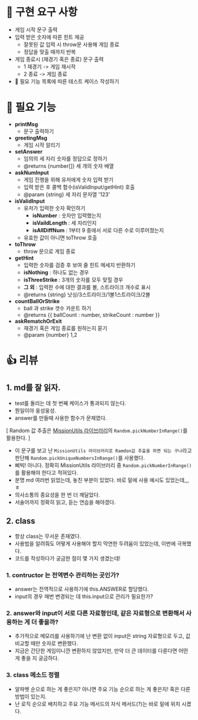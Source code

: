 # 🚀️ 구현 요구 사항

- 게임 시작 문구 출력
- 입력 받은 숫자에 따른 힌트 제공
  - 잘못된 값 입력 시 throw문 사용해 게임 종료
  - 정답을 맞출 때까지 반복
- 게임 종료시 (재경기 혹은 종료) 문구 출력
  - 1 재경기 -> 게임 재시작
  - 2 종료 -> 게임 종료
- 👀️ 필요 기능 목록에 따른 테스트 케이스 작성하기

# 👀️ 필요 기능

- **printMsg**
  - 문구 출력하기
- **greetingMsg**
  - 게임 시작 알리기
- **setAnswer**
  - 임의의 세 자리 숫자를 정답으로 정하기
  - @returns {number[]} 세 개의 숫자 배열
- **askNumInput**
  - 게임 진행을 위해 유저에게 숫자 입력 받기
  - 입력 받은 후 콜백 함수(isValidInput/getHint) 호출
  - @param {string} 세 자리 문자열 '123'
- **isValidInput**
  - 유저가 입력한 숫자 확인하기
    - **isNumber** : 숫자만 입력했는지
    - **isVaildLength** : 세 자리인지
    - **isAllDiffNum** : 1부터 9 중에서 서로 다른 수로 이루어졌는지
  - 유효한 값이 아니면 toThrow 호출
- **toThrow**
  - throw 문으로 게임 종료
- **getHint**
  - 입력한 숫자를 검증 후 보여 줄 힌트 메세지 반환하기
  - **isNothing** : 하나도 없는 경우
  - **isThreeStrike** : 3개의 숫자를 모두 맞힐 경우
  - **그 외** : 입력한 수에 대한 결과를 볼, 스트라이크 개수로 표시
  - @returns {string} 낫싱/3스트라이크/1볼1스트라이크/2볼
- **countBallOrStrike**
  - ball 과 strike 갯수 카운트 하기
  - @returns {{ ballCount : number, strikeCount : number }}
- **askRematchOrExit**
  - 재경기 혹은 게임 종료를 원하는지 묻기
  - @param {number} 1,2

# 👍 리뷰

## 1. md를 잘 읽자.

- test를 돌리는 데 첫 번째 케이스가 통과되지 않는다.
- 뭔일이야 웅성웅성.
- answer를 만들때 사용한 함수가 문제였다.

[ Random 값 추출은 [MissionUtils 라이브러리](https://github.com/woowacourse-projects/javascript-mission-utils#mission-utils)의 `Random.pickNumberInRange()`를 활용한다. ]

- 이 문구를 보고 난 `MissionUtils 라이브러리로 Ramdon값 추출을 하면 되는 구나`라고 판단해 `Random.pickUniqueNumbersInRange()`를 사용했다.
- 삐빅! 아니다. 정확히 MissionUtils 라이브러리 중 `Random.pickNumberInRange()`를 활용해야 한다고 적혀있다.
- 분명 md 여러번 읽었는데, 놓친 부분이 있었다. 바로 밑에 사용 예시도 있었는데,,,ㅎ
- 의사소통의 중요성을 한 번 더 깨달았다.
- 서술어까지 정확히 읽고, 듣는 연습을 해야겠다.

## 2. class

- 항상 class는 무서운 존재였다.
- 사용법을 알려줘도 어떻게 사용해야 할지 막연한 두려움이 있었는데, 이번에 극복했다.
- 코드를 작성하다가 궁금한 점이 몇 가지 생겼는데!

### 1. contructor 는 전역변수 관리하는 곳인가?

- answer는 전역적으로 사용하기에 this.ANSWER로 할당했다.
- input의 경우 매번 변경되는 데 this.input으로 관리가 필요한가?

### 2. answer와 input이 서로 다른 자료형인데, 같은 자료형으로 변환해서 사용하는 게 더 좋을까?

- 추가적으로 메모리를 사용하기에 난 변환 없이 input은 string 자료형으로 두고, 값 비교할 때만 숫자로 변환했다.
- 지금은 간단한 게임이니깐 변환하지 않았지만, 만약 더 큰 데이터를 다룬다면 어떤게 좋을 지 궁금하다.

### 3. class 메소드 정렬

- 알파벳 순으로 하는 게 좋은지? 아니면 주요 기능 순으로 하는 게 좋은지! 혹은 다른 방법이 있는지.
- 난 로직 순으로 배치하고 주요 기능 메서드의 자식 메서드(?)는 바로 밑에 위치 시켰다.
